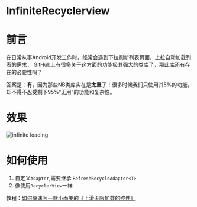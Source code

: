 # InfiniteRecyclerview
# 前言
  在日常从事Android开发工作时，经常会遇到下拉刷新列表页面，上拉自动加载列表的需求，
  GitHub上有很多关于这方面的功能极其强大的类库了，那此库还有存在的必要性吗？

 答案是：**有**，因为那些NB类库实在是**太重**了！很多时候我们只使用其5%的功能，却不得不忍受剩下95%“无用”的功能和复杂性。

# 效果
  ![infinite loading](https://github.com/shusheng007/InfiniteRecyclerview/blob/master/pictures/gif1.gif)

# 如何使用

1. 自定义`Adapter`,需要继承 `RefreshRecycleAdapter<T>`
2. 像使用`RecyclerView`一样

教程：[如何快速写一款小而美的《上滑无限加载的控件》](https://blog.csdn.net/ShuSheng0007/article/details/105779625)

